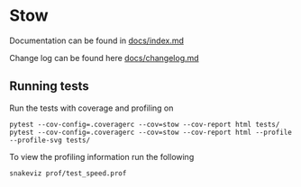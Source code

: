 # Stow

Documentation can be found in [docs/index.md](docs/index.md)

Change log can be found here [docs/changelog.md](docs/changelog.md)

## Running tests

Run the tests with coverage and profiling on

```
pytest --cov-config=.coveragerc --cov=stow --cov-report html tests/
pytest --cov-config=.coveragerc --cov=stow --cov-report html --profile --profile-svg tests/
```

To view the profiling information run the following

```
snakeviz prof/test_speed.prof
```